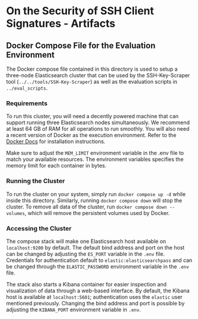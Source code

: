 # On the Security of SSH Client Signatures - Artifacts

## Docker Compose File for the Evaluation Environment

The Docker compose file contained in this directory is used to setup a
three-node Elasticsearch cluster that can be used by the SSH-Key-Scraper
tool (`../../tools/SSH-Key-Scraper`) as well as the evaluation scripts
in `../eval_scripts`.

### Requirements

To run this cluster, you will need a decently powered machine that can support
running three Elasticsearch nodes simultaneously. We recommend at least 64 GB of
RAM for all operations to run smoothly. You will also need a recent version of
Docker as the execution environment. Refer to the [Docker Docs](https://docs.docker.com/engine/install/)
for installation instructions.

Make sure to adjust the `MEM_LIMIT` environment variable in the .env file
to match your available resources. The environment variables specifies the
memory limit for each container in bytes.

### Running the Cluster

To run the cluster on your system, simply run `docker compose up -d` while
inside this directory. Similarly, running `docker compose down` will stop
the cluster. To remove all data of the cluster, run `docker compose down --volumes`,
which will remove the persistent volumes used by Docker.

### Accessing the Cluster

The compose stack will make one Elasticsearch host available on `localhost:9200`
by default. The default bind address and port on the host can be changed by
adjusting the `ES_PORT` variable in the `.env` file. Credentials for authentication
default to `elastic:elasticsearchpass` and can be changed through the
`ELASTIC_PASSWORD` environment variable in the `.env` file.

The stack also starts a Kibana container for easier inspection and visualization
of data through a web-based interface. By default, the Kibana host is available
at `localhost:5601`; authentication uses the `elastic` user mentioned previously.
Changing the bind address and port is possible by adjusting the `KIBANA_PORT`
environment variable in `.env`.
